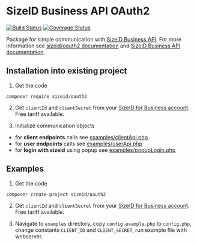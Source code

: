 # SizeID Business API OAuth2

[![Build Status](https://api.travis-ci.org/sizeid/oauth2.svg?branch=master)](https://travis-ci.org/sizeid/oauth2)
[![Coverage Status](https://coveralls.io/repos/github/sizeid/oauth2/badge.svg?branch=master)](https://coveralls.io/github/sizeid/oauth2?branch=master)

Package for simple communication with [SizeID Business API](https://api.business.sizeid.com/). 
For more information see [sizeid/oauth2 documentation](http://oauth2.sizeid.com/) and [SizeID Business API documentation](https://business.sizeid.com/integration.business-api/).

## Installation into existing project

1. Get the code
```
composer require sizeid/oauth2
```
2. Get `clientId` and `clientSecret` from your [SizeID for Business account](https://business.sizeid.com/integration.settings/). Free tariff available.

3. Initialize communication objects

- for **client endpoints** calls see [examples/clientApi.php](examples/clientApi.php)
- for **user endpoints** calls see [examples/userApi.php](examples/userApi.php)
- for **login with sizeid** using popup see [examples/popupLogin.php](examples/popupLogin.php)


## Examples

1. Get the code
```
composer create-project sizeid/oauth2
```
2. Get `clientId` and `clientSecret` from your [SizeID for Business account](https://business.sizeid.com/integration.settings/). Free tariff available.

3. Navigate to `examples` directory, copy `config.example.php` to `config.php`, change constants `CLIENT_ID` and `CLIENT_SECRET`, run example file with webserver.




